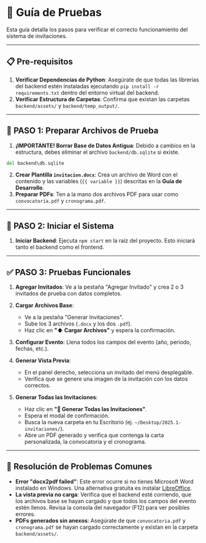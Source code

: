 # 🧪 Guía de Pruebas

Esta guía detalla los pasos para verificar el correcto funcionamiento del sistema de invitaciones.

---

## 📋 Pre-requisitos

1.  **Verificar Dependencias de Python**: Asegúrate de que todas las librerías del backend estén instaladas ejecutando `pip install -r requirements.txt` dentro del entorno virtual del backend.
2.  **Verificar Estructura de Carpetas**: Confirma que existan las carpetas `backend/assets/` y `backend/temp_output/`.

---

## 🎯 PASO 1: Preparar Archivos de Prueba

1.  **¡IMPORTANTE! Borrar Base de Datos Antigua**: Debido a cambios en la estructura, debes eliminar el archivo `backend/db.sqlite` si existe.

   ```cmd
   del backend\db.sqlite
   ```

2.  **Crear Plantilla `invitacion.docx`**: Crea un archivo de Word con el contenido y las variables (`{{ variable }}`) descritas en la **Guía de Desarrollo**.
3.  **Preparar PDFs**: Ten a la mano dos archivos PDF para usar como `convocatoria.pdf` y `cronograma.pdf`.

---

## 🚀 PASO 2: Iniciar el Sistema

1.  **Iniciar Backend**: Ejecuta `npm start` en la raíz del proyecto. Esto iniciará tanto el backend como el frontend.

---

## ✅ PASO 3: Pruebas Funcionales

1.  **Agregar Invitados**: Ve a la pestaña "Agregar Invitado" y crea 2 o 3 invitados de prueba con datos completos.

2.  **Cargar Archivos Base**: 
    -   Ve a la pestaña "Generar Invitaciones".
    -   Sube los 3 archivos (`.docx` y los dos `.pdf`).
    -   Haz clic en **"⬆️ Cargar Archivos"** y espera la confirmación.

3.  **Configurar Evento**: Llena todos los campos del evento (año, periodo, fechas, etc.).

4.  **Generar Vista Previa**:
    -   En el panel derecho, selecciona un invitado del menú desplegable.
    -   Verifica que se genere una imagen de la invitación con los datos correctos.

5.  **Generar Todas las Invitaciones**:
    -   Haz clic en **"🚀 Generar Todas las Invitaciones"**.
    -   Espera el modal de confirmación.
    -   Busca la nueva carpeta en tu Escritorio (ej. `~/Desktop/2025.1-invitaciones/`).
    -   Abre un PDF generado y verifica que contenga la carta personalizada, la convocatoria y el cronograma.

---

## 🐛 Resolución de Problemas Comunes

-   **Error "docx2pdf failed"**: Este error ocurre si no tienes Microsoft Word instalado en Windows. Una alternativa gratuita es instalar [LibreOffice](https://www.libreoffice.org/).
-   **La vista previa no carga**: Verifica que el backend esté corriendo, que los archivos base se hayan cargado y que todos los campos del evento estén llenos. Revisa la consola del navegador (F12) para ver posibles errores.
-   **PDFs generados sin anexos**: Asegúrate de que `convocatoria.pdf` y `cronograma.pdf` se hayan cargado correctamente y existan en la carpeta `backend/assets/`.
